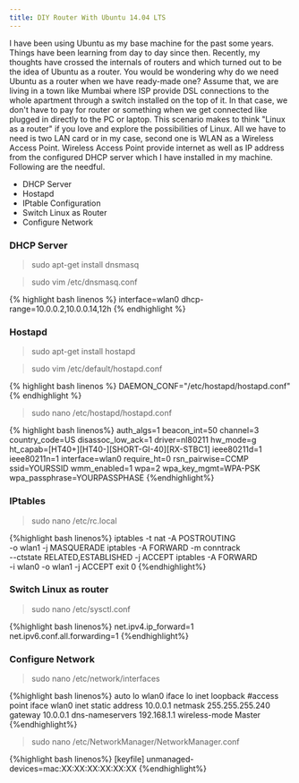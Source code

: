 ```yaml
---
title: DIY Router With Ubuntu 14.04 LTS
---
```

I have been using Ubuntu as my base machine for the past some years. Things have been learning from day to day since then. Recently, my thoughts have crossed the internals of routers and which turned out to be the idea of Ubuntu as a router. You would be wondering why do we need Ubuntu as a router when we have ready-made one? Assume that, we are living in a town like Mumbai where ISP provide DSL connections to the whole apartment through a switch installed on the top of it. In that case, we don't have to pay for router or something when we get connected like plugged in directly to the PC or laptop. This scenario makes to think "Linux as a router" if you love and explore the possibilities of Linux. All we have to need is two LAN card or in my case, second one is WLAN as a Wireless Access Point. Wireless Access Point provide internet as well as IP address from the configured DHCP server which I have installed in my machine. Following are the needful.

* DHCP Server
* Hostapd
* IPtable Configuration
* Switch Linux as Router
* Configure Network

### DHCP Server

> sudo apt-get install dnsmasq

> sudo vim /etc/dnsmasq.conf

{% highlight bash linenos %}
interface=wlan0
dhcp-range=10.0.0.2,10.0.0.14,12h
{% endhighlight %}

### Hostapd

> sudo apt-get install hostapd

> sudo vim /etc/default/hostapd.conf

{% highlight bash linenos %}
DAEMON_CONF="/etc/hostapd/hostapd.conf"
{% endhighlight %}

> sudo nano /etc/hostapd/hostapd.conf

{% highlight bash linenos%}
auth_algs=1
beacon_int=50
channel=3
country_code=US
disassoc_low_ack=1
driver=nl80211
hw_mode=g
ht_capab=[HT40+][HT40-][SHORT-GI-40][RX-STBC1]
ieee80211d=1
ieee80211n=1
interface=wlan0
require_ht=0
rsn_pairwise=CCMP
ssid=YOURSSID
wmm_enabled=1
wpa=2
wpa_key_mgmt=WPA-PSK
wpa_passphrase=YOURPASSPHASE
{%endhighlight%}

### IPtables

>sudo nano /etc/rc.local

{%highlight bash linenos%}
iptables -t nat -A POSTROUTING \
-o wlan1 -j MASQUERADE
iptables -A FORWARD -m conntrack \
--ctstate RELATED,ESTABLISHED -j ACCEPT
iptables -A FORWARD \
-i wlan0 -o wlan1 -j ACCEPT
exit 0
{%endhighlight%}

### Switch Linux as router

> sudo nano /etc/sysctl.conf

{%highlight bash linenos%}
net.ipv4.ip_forward=1
net.ipv6.conf.all.forwarding=1
{%endhighlight%}

### Configure Network

> sudo nano /etc/network/interfaces

{%highlight bash linenos%}
auto lo wlan0
iface lo inet loopback
#access point
iface wlan0 inet static
address 10.0.0.1
netmask 255.255.255.240
gateway 10.0.0.1
dns-nameservers 192.168.1.1
wireless-mode Master
{%endhighlight%}

> sudo nano /etc/NetworkManager/NetworkManager.conf

{%highlight bash linenos%}
[keyfile]
unmanaged-devices=mac:XX:XX:XX:XX:XX:XX
{%endhighlight%}

